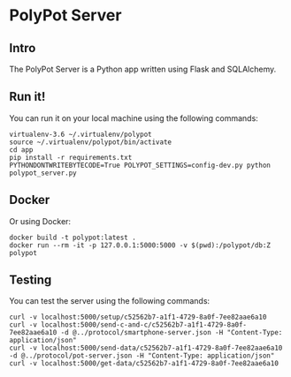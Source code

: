 # PolyPot Server

## Intro

The PolyPot Server is a Python app written using Flask and SQLAlchemy.

## Run it!

You can run it on your local machine using the following commands:

```
virtualenv-3.6 ~/.virtualenv/polypot
source ~/.virtualenv/polypot/bin/activate
cd app
pip install -r requirements.txt
PYTHONDONTWRITEBYTECODE=True POLYPOT_SETTINGS=config-dev.py python polypot_server.py
```

## Docker

Or using Docker:

```
docker build -t polypot:latest .
docker run --rm -it -p 127.0.0.1:5000:5000 -v $(pwd):/polypot/db:Z polypot
```

## Testing

You can test the server using the following commands:

```
curl -v localhost:5000/setup/c52562b7-a1f1-4729-8a0f-7ee82aae6a10
curl -v localhost:5000/send-c-and-c/c52562b7-a1f1-4729-8a0f-7ee82aae6a10 -d @../protocol/smartphone-server.json -H "Content-Type: application/json"
curl -v localhost:5000/send-data/c52562b7-a1f1-4729-8a0f-7ee82aae6a10 -d @../protocol/pot-server.json -H "Content-Type: application/json"
curl -v localhost:5000/get-data/c52562b7-a1f1-4729-8a0f-7ee82aae6a10
```

